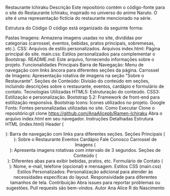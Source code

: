 Restaurante Ichiraku 
Descrição
Este repositório contém o código-fonte para o site do Restaurante Ichiraku, inspirado no universo do anime Naruto. O site é uma representação fictícia do restaurante mencionado na série.

Estrutura do Código
O código está organizado da seguinte forma:

Pastas
Imagens: Armazena imagens usadas no site, divididas por categorias (carrossel, eventos, bebidas, pratos principais, sobremesas, etc.).
CSS: Arquivos de estilo personalizados.
Arquivos
index.html: Página principal do site.
main.css: Estilos personalizados para complementar o Bootstrap.
README.md: Este arquivo, fornecendo informações sobre o projeto.
Funcionalidades Principais
Barra de Navegação:
Menu de navegação com links âncora para diferentes seções da página.
Carrossel de Imagens:
Apresentação rotativa de imagens na seção "Sobre o Restaurante".
Seções de Conteúdo:
Divisão do conteúdo em seções, incluindo descrições sobre o restaurante, eventos, cardápio e formulário de contato.
Tecnologias Utilizadas
HTML5: Estruturação do conteúdo.
CSS3: Estilização e personalização.
Bootstrap 5.2: Framework de front-end para estilização responsiva.
Bootstrap Icons: Ícones utilizados no projeto.
Google Fonts: Fontes personalizadas utilizadas no site.
Como Executar
Clone o repositório:git clone https://github.com/AnaAlicepb/Ramen-Ichiraku
Abra o arquivo index.html em seu navegador.
Instruções Detalhadas
Estrutura HTML (index.html)
Header (<header>):
Barra de navegação com links para diferentes seções.
Seções Principais (<section>):
Sobre o Restaurante
Eventos
Cardápio
Fale Conosco
Carrossel de Imagens (<div class="carousel">):
Apresenta imagens rotativas com intervalo de 3 segundos.
Seções de Conteúdo (<div class="tab-pane">):
Diferentes abas para exibir bebidas, pratos, etc.
Formulário de Contato (<form>):
Nome, e-mail, telefone (opcional) e mensagem.
Estilos CSS (main.css)
Estilos Personalizados:
Personalização adicional para atender às necessidades específicas do layout.
Responsividade para diferentes tamanhos de tela.
Contribuição
Abra issues para reportar problemas ou sugestões.
Pull requests são bem-vindos.
Autor
Ana Alice R do Nascimento